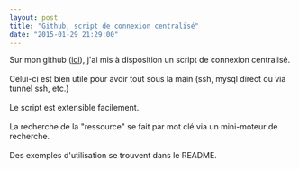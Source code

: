 ```yaml
---
layout: post
title: "Github, script de connexion centralisé"
date: "2015-01-29 21:29:00"
---
```

Sur mon github (<a href="https://github.com/jfgiraud/gorc">ici</a>), j'ai mis à disposition un script de connexion centralisé.<br /><br />Celui-ci est bien utile pour avoir tout sous la main (ssh, mysql direct ou via tunnel ssh, etc.)<br /><br />Le script est extensible facilement.<br /><br />La recherche de la "ressource" se fait par mot clé via un mini-moteur de recherche.<br /><br />Des exemples d'utilisation se trouvent dans le README.<br /><br />
